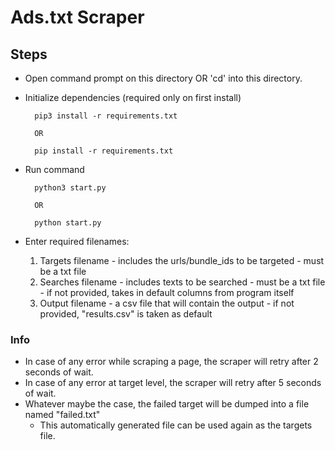 # Ads.txt Scraper

## Steps

- Open command prompt on this directory OR 'cd' into this directory.

- Initialize dependencies (required only on first install)

        pip3 install -r requirements.txt

        OR

        pip install -r requirements.txt

- Run command

        python3 start.py

        OR

        python start.py

- Enter required filenames:
    1. Targets filename - includes the urls/bundle_ids to be targeted - must be a txt file
    2. Searches filename - includes texts to be searched - must be a txt file - if not provided, takes in default columns from program itself
    3. Output filename - a csv file that will contain the output - if not provided, "results.csv" is taken as default


### Info

- In case of any error while scraping a page, the scraper will retry after 2 seconds of wait.
- In case of any error at target level, the scraper will retry after 5 seconds of wait.
- Whatever maybe the case, the failed target will be dumped into a file named "failed.txt"
    - This automatically generated file can be used again as the targets file.